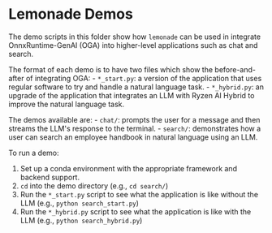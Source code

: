 # Lemonade Demos

The demo scripts in this folder show how `lemonade` can be used in integrate OnnxRuntime-GenAI (OGA) into higher-level applications such as chat and search.

The format of each demo is to have two files which show the before-and-after of integrating OGA:
    - `*_start.py`: a version of the application that uses regular software to try and handle a natural language task.
    - `*_hybrid.py`: an upgrade of the application that integrates an LLM with Ryzen AI Hybrid to improve the natural language task.

The demos available are:
    - `chat/`: prompts the user for a message and then streams the LLM's response to the terminal.
    - `search/`: demonstrates how a user can search an employee handbook in natural language using an LLM.

To run a demo:
1. Set up a conda environment with the appropriate framework and backend support.
1. `cd` into the demo directory (e.g., `cd search/`)
1. Run the `*_start.py` script to see what the application is like without the LLM (e.g., `python search_start.py`)
1. Run the `*_hybrid.py` script to see what the application is like with the LLM (e.g., `python search_hybrid.py`)
